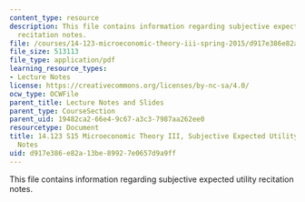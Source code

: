 ```yaml
---
content_type: resource
description: This file contains information regarding subjective expected utility
  recitation notes.
file: /courses/14-123-microeconomic-theory-iii-spring-2015/d917e386e82a13be89927e0657d9a9ff_MIT14_123S15_subjective.pdf
file_size: 513113
file_type: application/pdf
learning_resource_types:
- Lecture Notes
license: https://creativecommons.org/licenses/by-nc-sa/4.0/
ocw_type: OCWFile
parent_title: Lecture Notes and Slides
parent_type: CourseSection
parent_uid: 19482ca2-66e4-9c67-a3c3-7987aa262ee0
resourcetype: Document
title: 14.123 S15 Microeconomic Theory III, Subjective Expected Utility Recitation
  Notes
uid: d917e386-e82a-13be-8992-7e0657d9a9ff
---
```

This file contains information regarding subjective expected utility recitation notes.